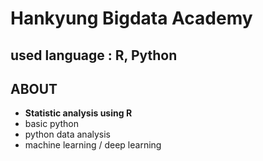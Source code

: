 # Hankyung Bigdata Academy

## used language : R, Python

## ABOUT
* **Statistic analysis using R**
* basic python
* python data analysis
* machine learning / deep learning
